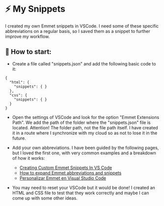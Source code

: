 # ⚡ My Snippets
I created my own Emmet snippets in VSCode.
I need some of these specific abbreviations on a regular basis, so I saved them as a snippet to further improve my workflow.

## 🚀 How to start: 
* Create a file called "snippets.json" and add the following basic code to it:

```
{
  "html": {
    "snippets": { }
  },
  "css": {
    "snippets": { }
  }
}
```
* Open the settings of VSCode and look for the option "Emmet Extensions Path". We add the path of the folder where the "snippets.json" file is located. Attention! The folder path, not the file path itself. I have created it in a route where I synchronize with my cloud so as not to lose it in the future.

* Add your own abbreviations. I have been guided by the following pages, but I loved the first one, with very common examples and a breakdown of how it works:
  * [Creating Custom Emmet Snippets In VS Code](https://www.smashingmagazine.com/2021/06/custom-emmet-snippets-vscode/#lazy-loading)
  * [How to expand Emmet abbreviations and snippets](https://code.visualstudio.com/docs/editor/emmet)
  * [Personalizar Emmet en Visual Studio Code](https://www.jasoft.org/Blog/post/personalizar-emmet-en-visual-studio-code-y-librarse-del-meta-x-ua-compatible-ie-edge)

* You may need to reset your VSCode but it would be done! I created an HTML and CSS file to test that they work correctly and maybe I can come up with some other ideas.

